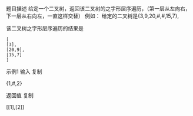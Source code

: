 题目描述
给定一个二叉树，返回该二叉树的之字形层序遍历，（第一层从左向右，下一层从右向左，一直这样交替）
例如：
给定的二叉树是{3,9,20,#,#,15,7},

该二叉树之字形层序遍历的结果是

    [
    [3],
    [20,9],
    [15,7]
    ]

示例1
输入
复制

{1,#,2}

返回值
复制

[[1],[2]]

